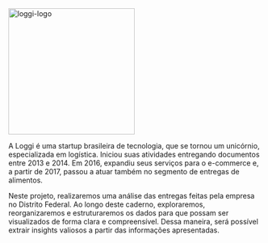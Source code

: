 <img width="250px" src="https://upload.wikimedia.org/wikipedia/commons/thumb/6/67/Imagem_Logo_Completo_Azul.png/800px-Imagem_Logo_Completo_Azul.png" alt="loggi-logo"> 

A Loggi é uma startup brasileira de tecnologia, que se tornou um unicórnio, especializada em logística. Iniciou suas atividades entregando documentos entre 2013 e 2014. Em 2016, expandiu seus serviços para o e-commerce e, a partir de 2017, passou a atuar também no segmento de entregas de alimentos.


Neste projeto, realizaremos uma análise das entregas feitas pela empresa no Distrito Federal. Ao longo deste caderno, exploraremos, reorganizaremos e estruturaremos os dados para que possam ser visualizados de forma clara e compreensível. Dessa maneira, será possível extrair insights valiosos a partir das informações apresentadas.
